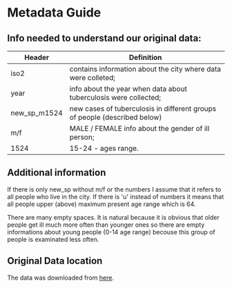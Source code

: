 # Metadata Guide


## Info needed to understand our original data:

Header | Definition
---|---------
iso2 | contains information about the city where data were colleted;
year | info about the year when data about tuberculosis were collected;
new_sp_m1524  | new cases of tuberculosis in different groups of people (described below)
m/f | MALE / FEMALE  info about the gender of ill person;
1524 | 15-24 - ages range.


## Additional information
If there is only new_sp without m/f or the numbers I assume that it refers to all people who live in the city. If there is 'u' instead of numbers
it means that all people upper (above) maximum present age range which is 64.
        
There are many empty spaces. It is natural because it is obvious that older people get ill much more often than younger ones so there are empty informations about young people (0-14 age range) becouse this group of people is examinated less often.

## Original Data location
The data was downloaded from [here](https://github.com/KAIR-ISZ/public_lectures/tree/master/Analiza%20i%20Bazy%20Danych%202021/Lab%202).